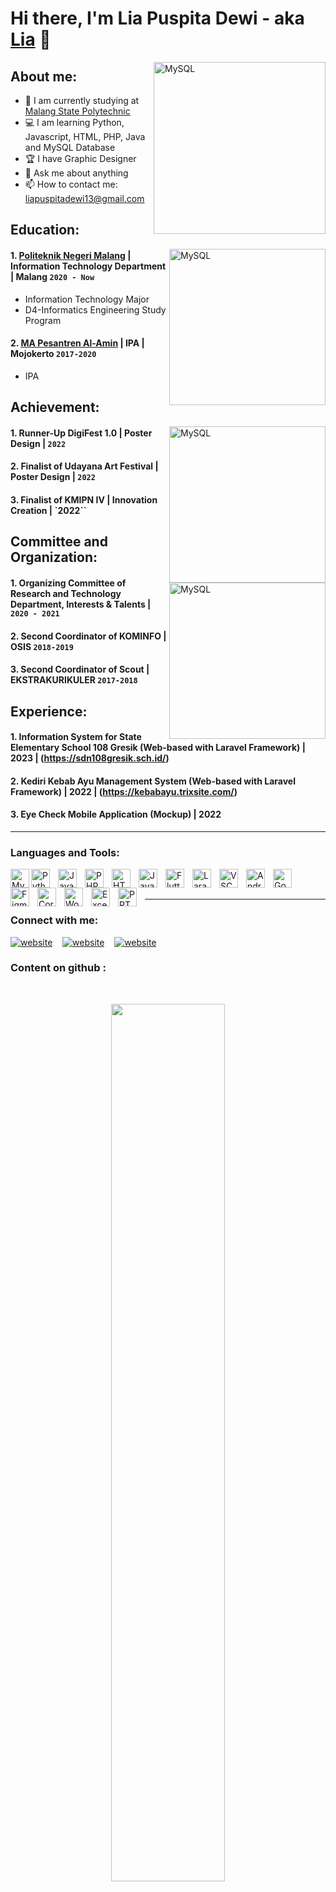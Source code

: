 # Hi there, I'm Lia Puspita Dewi - aka [Lia](https://www.instagram.com/liapsptaa_/) 👋
[<img align="right" alt="MySQL" width="275px" src="https://img.freepik.com/free-vector/muslim-girl-safari-outfit-cartoon-character-sticker_1308-80383.jpg?w=740&t=st=1685937959~exp=1685938559~hmac=73a54e81d7965dd18fedc7ef0e6877ba645195a2c459cb58df38dca2131f246f" />][webdev]
## About me:
- 🏫 I am currently studying at [Malang State Polytechnic](https://www.polinema.ac.id/)
- 💻 I am learning Python, Javascript, HTML, PHP, Java and MySQL Database
- 🏆 I have Graphic Designer
- 💬 Ask me about anything
- 📫 How to contact me: liapuspitadewi13@gmail.com



## Education:
   [<img align="right" alt="MySQL" width="250px" src="https://img.freepik.com/free-vector/video-conference-remote-working-flat-illustration-screen-laptop-with-group-colleagues-people-conn_88138-548.jpg?w=740" />][webdev]
#### 1. [Politeknik Negeri Malang](https://www.polinema.ac.id/) | Information Technology Department | Malang `2020 - Now`
  - Information Technology Major
  - D4-Informatics Engineering Study Program
 #### 2. [MA Pesantren Al-Amin]() | IPA | Mojokerto `2017-2020`
   - IPA

## Achievement:
[<img align="right" alt="MySQL" width="250px" src="https://img.freepik.com/free-vector/team-happy-employees-winning-award-celebrating-success-business-people-enjoying-victory-getting-gold-cup-trophy-vector-illustration-reward-prize-champions-s_74855-8601.jpg?w=740" />][webdev]
#### 1. Runner-Up DigiFest 1.0 | Poster Design | `2022`
#### 2. Finalist of Udayana Art Festival | Poster Design | `2022`
#### 3. Finalist of KMIPN IV | Innovation Creation | `2022``

## Committee and Organization:
[<img align="right" alt="MySQL" width="250px" src="https://img.freepik.com/free-vector/communication-flat-icon_1262-18771.jpg?t=st=1658822276~exp=1658822876~hmac=4c38d9382fa62ea02d0b83c3aabf3771560f884c71843136175d30ff06bc0ba5&w=740" />][webdev]
#### 1. Organizing Committee of Research and Technology Department, Interests & Talents |  `2020 - 2021`
#### 2. Second Coordinator of KOMINFO | OSIS `2018-2019`
#### 3. Second Coordinator of Scout | EKSTRAKURIKULER `2017-2018`

## Experience:
#### 1. Information System for State Elementary School 108 Gresik (Web-based with Laravel Framework) | 2023 | (https://sdn108gresik.sch.id/)
#### 2. Kediri Kebab Ayu Management System (Web-based with Laravel Framework) | 2022 | (https://kebabayu.trixsite.com/)
#### 3. Eye Check Mobile Application (Mockup) | 2022

---
### Languages and Tools:

[<img align="left" alt="MySQL" width="30px" src="https://img.icons8.com/fluency/48/000000/mysql-logo.png" />][webdev]
[<img align="left" alt="Python" width="30px" src="https://upload.wikimedia.org/wikipedia/commons/thumb/c/c3/Python-logo-notext.svg/110px-Python-logo-notext.svg.png?20100317150552" style="padding-right:10px;" />][webdev]
[<img align="left" alt="Java" width="30px" src="https://img.icons8.com/color/48/000000/java-coffee-cup-logo--v1.png" style="padding-right:10px;" />][webdev]
[<img align="left" alt="PHP" width="30px" src="https://user-images.githubusercontent.com/95728206/213154925-90c186ce-6297-4458-9c02-68a043ada466.png" style="padding-right:10px;" />][webdev]
[<img align="left" alt="HTML" width="30px" src="https://user-images.githubusercontent.com/95728206/213154743-f8f66372-134e-45ab-a305-ec30cbf712ab.png" style="padding-right:10px;" />][webdev]
[<img align="left" alt="Java Script" width="30px" src="https://user-images.githubusercontent.com/95728206/213155076-7a20ee04-c00d-4722-9a1e-7dca9e7b61e6.png" style="padding-right:10px;" />][webdev]
[<img align="left" alt="Flutter" width="30px" src="https://user-images.githubusercontent.com/95728206/213154424-50dfaee5-f092-412f-a112-9d9ca11f1586.png" style="padding-right:10px;" />][webdev]
[<img align="left" alt="Laravel" width="30px" src="https://img.icons8.com/fluency/48/000000/laravel.png" style="padding-right:10px;" />][webdev]
[<img align="left" alt="VSCode" width="30px" src="https://user-images.githubusercontent.com/95728206/213155526-d131e7b9-fc88-4645-a6c5-154ad18faaa0.png" style="padding-right:10px;" />][webdev]
[<img align="left" alt="Android Studio" width="30px" src="https://user-images.githubusercontent.com/95728206/213154042-67fdeb95-07e1-4909-80eb-1379f543b5ee.png" style="padding-right:10px;" />][webdev]
[<img align="left" alt="Google Cloud" width="30px" src="https://user-images.githubusercontent.com/95728206/213153645-da65767c-49b6-42d6-8d4c-c763fd35b333.png" style="padding-right:10px;" />][webdev]
[<img align="left" alt="Figma" width="30px" src="https://img.icons8.com/fluency/48/000000/figma.png" style="padding-right:10px;" />][webdev]
[<img align="left" alt="Corel draw" width="30px" src="https://img.icons8.com/fluency/48/000000/coreldraw-2021.png" style="padding-right:10px;" />][webdev]
[<img align="left" alt="Word" width="30px" src="https://img.icons8.com/fluency/48/000000/microsoft-word-2019.png" style="padding-right:10px;" />][webdev]
[<img align="left" alt="Excel" width="30px" src="https://img.icons8.com/color/48/000000/microsoft-excel-2019--v1.png" style="padding-right:10px;" />][webdev]
[<img align="left" alt="PPT" width="30px" src="https://img.icons8.com/color/48/000000/ms-powerpoint--v1.png" style="padding-right:10px;" />][webdev]

<br />
<br />

---
### Connect with me:

[![website](https://img.icons8.com/color/48/000000/twitter--v1.png)](https://twitter.com/ih_leeya#gh-light-mode-only)
&nbsp;&nbsp;
[![website](https://img.icons8.com/fluency/48/000000/instagram-new.png)](https://instagram.com/liapsptaa_#gh-light-mode-only)
&nbsp;&nbsp;
[![website](https://img.icons8.com/color/48/000000/telegram-app--v1.png)](https://t.me/liapsptaa_13#gh-light-mode-only)


[webdev]: https://github.com/sitiaisyah14

### Content on github :
<br/>
<p align="center">
  <a href="https://github.com/Lohliaa">
     <img  width="60%" src="https://github-readme-streak-stats.herokuapp.com/?user=Lohliaa&theme=omni&hide_border=true" />
       </a>
   </p>
   <p align="left">
  <a href="https://github.com/Lohliaa">
          <img height="30%" width="49.5%" src="https://github-readme-stats.vercel.app/api?username=Lohliaa&show_icons=true&theme=omni&hide_border=true" />
      <img height="60%" width="38%" src="https://denvercoder1-github-readme-stats.vercel.app/api/top-langs/?username=Lohliaa&langs_count=8&layout=compact&theme=omni&hide_border=true"/>
  </a>
   </p>
<br>
